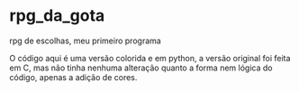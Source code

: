 # rpg_da_gota
rpg de escolhas, meu primeiro programa

O código aqui é uma versão colorida e em python, a versão original foi feita em C, 
mas não tinha nenhuma alteração quanto a forma nem lógica do código, apenas a adição de cores.
